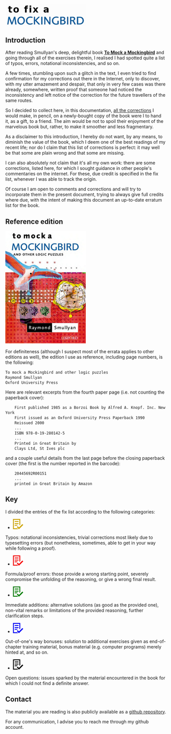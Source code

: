 <img src="pictures/titlepicture.png" alt="To Fix a Mockingbird" style="width: 50%;"/>

## Introduction

After reading Smullyan's deep, delightful book
    [__To Mock a Mockingbird__](https://en.wikipedia.org/wiki/To_Mock_a_Mockingbird)
and going through
all of the exercises therein, I realised I had spotted quite a list of typos, errors,
notational inconsistencies, and so on.

A few times, stumbling upon such a glitch in the text, I even tried to find confirmation for my
corrections out there in the Internet, only to discover, with my utter amazement and despair,
that only in very few cases was there already, somewhere, written proof that someone had noticed
the inconsistency and left notice of the correction for the future travellers of the same routes.

So I decided to collect here, in this documentation, [all the corrections](fixes.md) I would make, in pencil, on a
newly-bought copy of the book were I to hand it, as a gift, to a friend. The aim would be not to spoil
their enjoyment of the marvelous book but, rather, to make it smoother and less fragmentary.

As a disclaimer to this introduction, I hereby do not want, by any means, to diminish the
value of the book, which I deem one of the best readings of my recent life; nor do I claim that this list
of corrections is perfect: it may well be that some are plain wrong and that some are missing.

I can also absolutely not claim that it's all my own work:
there are some corrections, listed here, for which I sought guidance in other people's commentaries
on the internet. For these, due credit is specified in the fix list,
whenever I was able to track the origin.

Of course I am open to comments and corrections and will try to incorporate them in the present document,
trying to always give full credits where due, with the intent of making this document an up-to-date
erratum list for the book.

## Reference edition

<img src="pictures/cover.png" alt="Book Cover" style="width: 50%;"/>

For definiteness (although I suspect most of the errata applies to other editions as well),
the edition I use as reference, including page numbers, is the following:

```text
To mock a Mockingbird and other logic puzzles
Raymond Smullyan
Oxford University Press
```

Here are relevant excerpts from the fourth paper page (i.e. not counting
the paperback cover):
```text
    First published 1985 as a Borzoi Book by Alfred A. Knopf. Inc. New York
    First issued as an Oxford University Press Paperback 1990
    Reissued 2000
    ...
    ISBN 978-0-19-280142-5
    ...
    Printed in Great Britain by
    Clays Ltd, St Ives plc
```

and a couple useful details from the last page before the closing paperback
cover (the first is the number reported in the barcode):
```text
    20445692R00151
    ...
    printed in Great Britain by Amazon
```

## Key

I divided the entries of the fix list according to the following categories:

* <img src="pictures/correction_yellow.svg" width="32px"/>
Typos: notational inconsistencies, trivial corrections most likely due to typesetting errors
    (but nonetheless, sometimes, able to get in your way while following a proof).
* <img src="pictures/correction_red.svg" width="32px"/>
Formula/proof errors:
    those provide a wrong starting point,
    severely compromise the unfolding of the reasoning,
    or give a wrong final result.
* <img src="pictures/correction_green.svg" width="32px"/>
Immediate additions:
    alternative solutions (as good as the provided one),
    non-vital remarks or limitations of the provided reasoning,
    further clarification steps.
* <img src="pictures/correction_blue.svg" width="32px"/>
Out-of-one's way bonuses:
    solution to additional exercises given as end-of-chapter training material,
    bonus material (e.g. computer programs) merely hinted at,
    and so on.
* <img src="pictures/correction_black.svg" width="32px"/>
Open questions:
    issues sparked by the material encountered in the book
    for which I could not find a definite answer.

## Contact

The material you are reading is also publicly available as a
[github repository](https://github.com/hemidactylus/tofixamockingbird).

For any communication, I advise you to reach me through my github account.
